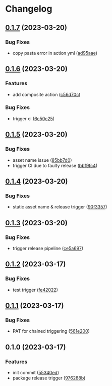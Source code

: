 # Changelog

## [0.1.7](https://github.com/Tsanton/gohub-action/compare/0.1.6...0.1.7) (2023-03-20)


### Bug Fixes

* copy pasta error in action yml ([ad95aae](https://github.com/Tsanton/gohub-action/commit/ad95aae81624d12d037f4f9451baad585b756fc4))

## [0.1.6](https://github.com/Tsanton/gohub-action/compare/0.1.5...0.1.6) (2023-03-20)


### Features

* add composite action ([c56d70c](https://github.com/Tsanton/gohub-action/commit/c56d70cdb093c31116309c213878763aa73e0fbb))


### Bug Fixes

* trigger ci ([6c50c25](https://github.com/Tsanton/gohub-action/commit/6c50c255a10228757b3e607f2f45990b3523d4a3))

## [0.1.5](https://github.com/Tsanton/gohub-action/compare/0.1.4...0.1.5) (2023-03-20)


### Bug Fixes

* asset name issue ([85bb7d0](https://github.com/Tsanton/gohub-action/commit/85bb7d031f524fcfb46c327fa1aa5ce8dfb27f93))
* trigger CI due to faulty release ([bbf9fc4](https://github.com/Tsanton/gohub-action/commit/bbf9fc486a47ca412a8b1ccc11607d53384f5a7f))

## [0.1.4](https://github.com/Tsanton/gohub-action/compare/0.1.3...0.1.4) (2023-03-20)


### Bug Fixes

* static asset name & release trigger ([90f3357](https://github.com/Tsanton/gohub-action/commit/90f335728f8bf2fd20d2e8b757a56f7e5168c34e))

## [0.1.3](https://github.com/Tsanton/gohub-action/compare/0.1.2...0.1.3) (2023-03-20)


### Bug Fixes

* trigger release pipeline ([ce5a697](https://github.com/Tsanton/gohub-action/commit/ce5a697d2e7132b03e10b172a0b47052832e54f2))

## [0.1.2](https://github.com/Tsanton/gohub-action/compare/0.1.1...0.1.2) (2023-03-17)


### Bug Fixes

* test trigger ([fe42022](https://github.com/Tsanton/gohub-action/commit/fe4202201d9078e9d7639f6b9e3d7767a3c8abcb))

## [0.1.1](https://github.com/Tsanton/gohub-action/compare/0.1.0...0.1.1) (2023-03-17)


### Bug Fixes

* PAT for chained triggering ([561e200](https://github.com/Tsanton/gohub-action/commit/561e20062543ffb817f1af979401609e7526b6ff))

## 0.1.0 (2023-03-17)


### Features

* init commit ([55340ed](https://github.com/Tsanton/gohub-action/commit/55340ed69bc6751b1677449a89d47e78dbe37e0a))
* package release trigger ([976288b](https://github.com/Tsanton/gohub-action/commit/976288ba63fe26a453466419c51708c32a6ade00))
